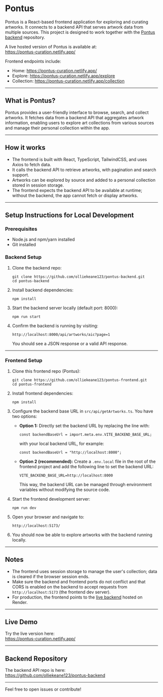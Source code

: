 # Pontus

Pontus is a React-based frontend application for exploring and curating artworks. It connects to a backend API that serves artwork data from multiple sources. This project is designed to work together with the [Pontus backend](https://github.com/olliekeane123/pontus-backend) repository.

A live hosted version of Pontus is available at:  
https://pontus-curation.netlify.app/

Frontend endpoints include:  
- Home: https://pontus-curation.netlify.app/  
- Explore: https://pontus-curation.netlify.app/explore  
- Collection: https://pontus-curation.netlify.app/collection  

---

## What is Pontus?

Pontus provides a user-friendly interface to browse, search, and collect artworks. It fetches data from a backend API that aggregates artwork information, enabling users to explore art collections from various sources and manage their personal collection within the app.

---

## How it works

- The frontend is built with React, TypeScript, TailwindCSS, and uses Axios to fetch data.
- It calls the backend API to retrieve artworks, with pagination and search support.
- Artworks can be explored by source and added to a personal collection stored in session storage.
- The frontend expects the backend API to be available at runtime; without the backend, the app cannot fetch or display artworks.

---

## Setup Instructions for Local Development

### Prerequisites

- Node.js and npm/yarn installed
- Git installed

### Backend Setup

1. Clone the backend repo:

       git clone https://github.com/olliekeane123/pontus-backend.git
       cd pontus-backend

2. Install backend dependencies:

       npm install

3. Start the backend server locally (default port: 8000):

       npm run start

4. Confirm the backend is running by visiting:

       http://localhost:8000/api/artworks/aic?page=1

   You should see a JSON response or a valid API response.

---

### Frontend Setup

1. Clone this frontend repo (Pontus):

       git clone https://github.com/olliekeane123/pontus-frontend.git
       cd pontus-frontend

2. Install frontend dependencies:

       npm install

3. Configure the backend base URL in `src/api/getArtworks.ts`. You have two options:

    - **Option 1:** Directly set the backend URL by replacing the line with:

          const backendBaseUrl = import.meta.env.VITE_BACKEND_BASE_URL;

      with your local backend URL, for example:

          const backendBaseUrl = "http://localhost:8000";

    - **Option 2 (recommended):** Create a `.env.local` file in the root of the frontend project and add the following line to set the backend URL:

          VITE_BACKEND_BASE_URL=http://localhost:8000

      This way, the backend URL can be managed through environment variables without modifying the source code.

4. Start the frontend development server:

       npm run dev

5. Open your browser and navigate to:

       http://localhost:5173/

6. You should now be able to explore artworks with the backend running locally.

---

## Notes

- The frontend uses session storage to manage the user's collection; data is cleared if the browser session ends.
- Make sure the backend and frontend ports do not conflict and that CORS is enabled on the backend to accept requests from `http://localhost:5173` (the frontend dev server).
- For production, the frontend points to the [live backend](https://pontus-backend.onrender.com/api/) hosted on Render.

---

## Live Demo

Try the live version here:  
https://pontus-curation.netlify.app/

---

## Backend Repository

The backend API repo is here:  
https://github.com/olliekeane123/pontus-backend

---

Feel free to open issues or contribute!
